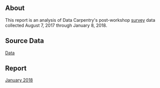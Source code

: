 ## About
This report is an analysis of Data Carpentry's post-workshop [survey](https://github.com/carpentries/assessment/blob/master/data-carpentry/postworkshop/2018/January/survey.pdf) data collected August 7, 2017 through January 8, 2018.

## Source Data
[Data](https://raw.githubusercontent.com/carpentries/assessment/master/data-carpentry/postworkshop/2018/January/data_180108.csv)


## Report
[January 2018]()
